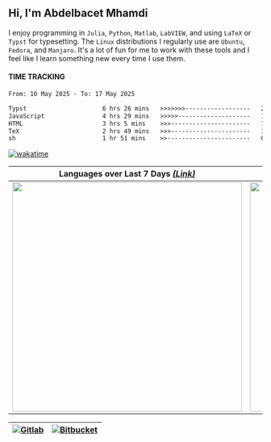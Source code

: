 ## Hi, I'm **Abdelbacet Mhamdi**

I enjoy programming in `Julia`, `Python`, `Matlab`, `LabVIEW`, and using `LaTeX` or `Typst` for typesetting. The `Linux` distributions I regularly use are `Ubuntu`, `Fedora`, and `Manjaro`. It's a lot of fun for me to work with these tools and I feel like I learn something new every time I use them.

#### TIME TRACKING
<!--START_SECTION:waka-->

```txt
From: 10 May 2025 - To: 17 May 2025

Typst                     6 hrs 26 mins   >>>>>>>------------------   27.06 %
JavaScript                4 hrs 29 mins   >>>>>--------------------   18.84 %
HTML                      3 hrs 5 mins    >>>----------------------   13.00 %
TeX                       2 hrs 49 mins   >>>----------------------   11.87 %
sh                        1 hr 51 mins    >>-----------------------   07.79 %
```

<!--END_SECTION:waka-->

[![wakatime](https://wakatime.com/badge/user/a7e05912-c632-43ea-8993-3a4a3d6118b3.svg)](https://wakatime.com/@a7e05912-c632-43ea-8993-3a4a3d6118b3)

 Languages over Last 7 Days [*(Link)*](https://wakatime.com/share/@a_mhamdi/47bfed55-3bb2-44eb-84d5-b4e5f19b9396.svg) | Editors over Last 7 Days [*(Link)*](https://wakatime.com/share/@a_mhamdi/0e45d800-32ba-4074-ac1e-9ee329554566.svg)
:-------------------------:|:-------------------------:
<img width="455em" src="https://wakatime.com/share/@a_mhamdi/47bfed55-3bb2-44eb-84d5-b4e5f19b9396.svg"> | <img width="455em" src="https://wakatime.com/share/@a_mhamdi/0e45d800-32ba-4074-ac1e-9ee329554566.svg">

[![Gitlab](https://upload.wikimedia.org/wikipedia/commons/thumb/e/e1/GitLab_logo.svg/320px-GitLab_logo.svg.png)](https://gitlab.com/a-mhamdi) | [![Bitbucket](https://upload.wikimedia.org/wikipedia/commons/thumb/c/c5/Bitbucket-Logo-blue.svg/320px-Bitbucket-Logo-blue.svg.png)](https://bitbucket.org/aBmhamdi)
:-------------------------:|:-------------------------:

